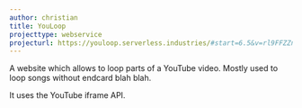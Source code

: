 ```yaml
---
author: christian
title: YouLoop
projecttype: webservice
projecturl: https://youloop.serverless.industries/#start=6.5&v=rl9FFZZnWWo&end=269.09
---
```


A website which allows to loop parts of a YouTube video.
Mostly used to loop songs without endcard blah blah.

It uses the YouTube iframe API.
